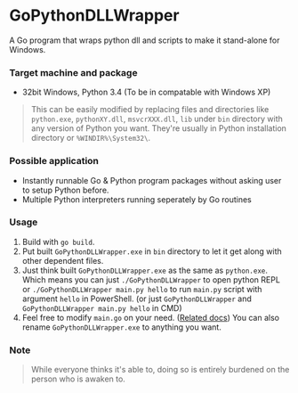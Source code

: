 # GoPythonDLLWrapper
A Go program that wraps python dll and scripts to make it stand-alone for Windows.

### Target machine and package
  - 32bit Windows, Python 3.4 (To be in compatable with Windows XP)

> This can be easily modified by replacing files and directories like `python.exe`, `pythonXY.dll`, `msvcrXXX.dll`, `lib` under `bin` directory with any version of Python you want. They're usually in Python installation directory or `%WINDIR%\System32\`.

### Possible application
  - Instantly runnable Go & Python program packages without asking user to setup Python before.
  - Multiple Python interpreters running seperately by Go routines

### Usage
  1. Build with `go build`.
  2. Put built `GoPythonDLLWrapper.exe` in `bin` directory to let it get along with other dependent files.
  2. Just think built `GoPythonDLLWrapper.exe` as the same as `python.exe`. Which means you can just `./GoPythonDLLWrapper` to open python REPL or `./GoPythonDLLWrapper main.py hello` to run `main.py` script with argument `hello` in PowerShell. (or just `GoPythonDLLWrapper` and `GoPythonDLLWrapper main.py hello` in CMD)
  3. Feel free to modify `main.go` on your need. ([Related docs](https://docs.python.org/3/c-api/index.html)) You can also rename `GoPythonDLLWrapper.exe` to anything you want.

### Note
> While everyone thinks it's able to, doing so is entirely burdened on the person who is awaken to.
